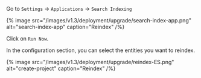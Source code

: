 Go to `Settings` -> `Applications` -> `Search Indexing`

{% image src="/images/v1.3/deployment/upgrade/search-index-app.png" alt="search-index-app" caption="Reindex" /%}

Click on `Run Now`.

In the configuration section, you can select the entities you want to reindex.

{% image src="/images/v1.3/deployment/upgrade/reindex-ES.png" alt="create-project" caption="Reindex" /%}

